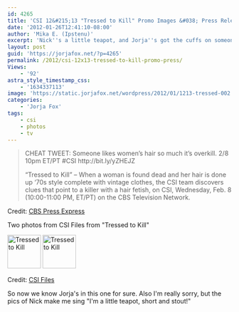 ```yaml
---
id: 4265
title: 'CSI 12&#215;13 "Tressed to Kill" Promo Images &#038; Press Release'
date: '2012-01-26T12:41:10-08:00'
author: 'Mika E. (Ipstenu)'
excerpt: 'Nick''s a little teapot, and Jorja''s got the cuffs on someone when someone likes women’s hair so much it’s overkill.'
layout: post
guid: 'https://jorjafox.net/?p=4265'
permalink: /2012/csi-12x13-tressed-to-kill-promo-press/
Views:
    - '92'
astra_style_timestamp_css:
    - '1634337113'
image: 'https://static.jorjafox.net/wordpress/2012/01/1213-tressed-002.jpg'
categories:
    - 'Jorja Fox'
tags:
    - csi
    - photos
    - tv
---
```


<blockquote>CHEAT TWEET: Someone likes women’s hair so much it’s overkill. 2/8 10pm ET/PT #CSI http://bit.ly/yZHEJZ

“Tressed to Kill” – When a woman is found dead and her hair is done up ‘70s style complete with vintage clothes, the CSI team discovers clues that point to a killer with a hair fetish, on CSI, Wednesday, Feb. 8 (10:00-11:00 PM, ET/PT) on the CBS Television Network.</blockquote>
Credit: <a href="http://www.cbspressexpress.com/cbs-entertainment/shows/csi-crime-scene-investigation/releases/view?id=30510">CBS Press Express</a>

Two photos from CSI Files from "Tressed to Kill"

<a href="https://jorjafox.net/gallery/tv/csi/pub/s12/stills/1213-tressed-001.jpg"><img class="alignnone" title="Tressed to Kill" src="https://jorjafox.net/gallery/cache/tv/csi/pub/s12/stills/1213-tressed-001_200_cw200_ch200_thumb.jpg" alt="Tressed to Kill" width="75" height="75" /></a> <a href="https://jorjafox.net/gallery/tv/csi/pub/s12/stills/1213-tressed-002.jpg"><img class="alignnone" title="Tressed to Kill" src="https://jorjafox.net/gallery/cache/tv/csi/pub/s12/stills/1213-tressed-002_200_cw200_ch200_thumb.jpg" alt="Tressed to Kill" width="75" height="75" /></a>

Credit: <a href="http://www.csifiles.com/content/2012/01/%E2%80%98csi%E2%80%99-first-look-%E2%80%98tressed-to-kill%E2%80%99/">CSI Files</a>

So now we know Jorja's in this one for sure. Also I'm really sorry, but the pics of Nick make me sing "I'm a little teapot, short and stout!"
